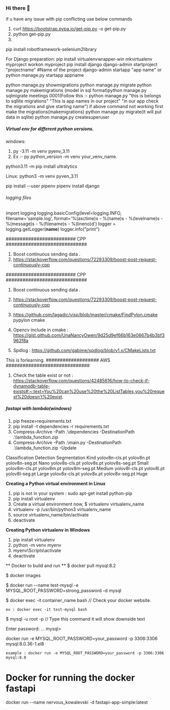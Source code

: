### Hi there 👋

<!--
**amarnathreddy0201/amarnathreddy0201** is a ✨ _special_ ✨ repository because its `README.md` (this file) appears on your GitHub profile.

Here are some ideas to get you started:

- 🔭 I’m currently working on ...
- 🌱 I’m currently learning ...
- 👯 I’m looking to collaborate on ...
- 🤔 I’m looking for help with ...
- 💬 Ask me about ...
- 📫 How to reach me: ...
- 😄 Pronouns: ...
- ⚡ Fun fact: ...
-->

if u have any issue with pip conflicting use below commands
1) curl https://bootstrap.pypa.io/get-pip.py -o get-pip.py
2) python get-pip.py
3) 

pip install robotframework-selenium2library

For Django preparation:
  pip install virtualenvwrapper-win
  mkvirtualenv myproject
  workon myproject
  pip install django
  django-admin startproject "projectname"  #Name of the project
  django-admin startapp "app name"  or python manage.py startapp appname

  python manage.py showmigrations
  python manage.py migrate
  python manage.py makemigrations
  (model in sql format)python manage.py sqlmigrate meetings 0001(Follow this :- python manage.py "this is belongs to sqllite migrations" "This is app names in our project" "in our app check the       migrations and give starting name")
  if above command not working first make the migrations(makemigrations)
  python manage.py migrate(it will put data in sqlite)
  python manage.py createsuperuser

##### Virtual env for different python versions.
windows:
1) py -3.11 -m venv pyenv_3.11
2) Ex :-  py python_version -m venv your_venv_name.

python3.11 -m pip install ultralytics

Linux:
 python3 -m venv pyven_3.11

pip install --user pipenv
pipenv install django

######    logging files ####################
import logging
logging.basicConfig(level=logging.INFO, filename='sample.log', format='%(asctime)s - %(name)s - %(levelname)s - %(message)s - %(filename)s - %(lineno)d')
logger = logging.getLogger(__name__)
logger.info("print")

######################### CPP #############################
1) Boost continuous sending data .
2) https://stackoverflow.com/questions/72293309/boost-post-request-continuously-cpp

######################### CPP #############################
1) Boost continuous sending data .
2) https://stackoverflow.com/questions/72293309/boost-post-request-continuously-cpp

3) https://github.com/lagadic/visp/blob/master/cmake/FindPylon.cmake pypylon cmake
4) Opencv include in cmake : https://gist.github.com/UnaNancyOwen/9d25d9ef66b163e0667b4b3bf3962f8a
5) Spdlog :   https://github.com/gabime/spdlog/blob/v1.x/CMakeLists.txt

This is forlearning.
###################  AWS ##############################
1) Check the table exist or not : https://stackoverflow.com/questions/42485616/how-to-check-if-dynamodb-table-exists#:~:text=You%20can%20use%20the%20ListTables,you%20request%20doesn't%20exist.

##### fastapi with lambda(windows) ###################
1) pip freeze>requirements.txt
2) pip install -t dependencies -r requirements.txt
3) Compress-Archive -Path .\dependencies -DestinationPath .\lambda_function.zip
4) Compress-Archive -Path .\main.py -DestinationPath .\lambda_function.zip -Update

Classification	Detection	Segmentation	Kind
yolov8n-cls.pt	yolov8n.pt	yolov8n-seg.pt	Nano
yolov8s-cls.pt	yolov8s.pt	yolov8s-seg.pt	Small
yolov8m-cls.pt	yolov8m.pt	yolov8m-seg.pt	Medium
yolov8l-cls.pt	yolov8l.pt	yolov8l-seg.pt	Large
yolov8x-cls.pt	yolov8x.pt	yolov8x-seg.pt	Huge

**Creating a Python virtual environment in Linux**
1) pip is not in your system : sudo apt-get install python-pip
2) pip install virtualenv
3) Create a virtual environment now,
    $ virtualenv virtualenv_name
4) virtualenv -p /usr/bin/python3 virtualenv_name
5) source virtualenv_name/bin/activate
6) deactivate
   
**Creating Python virtualenv in Windows**
1) pip install virtualenv
2) python -m venv myenv
3) myenv\Scripts\activate
4) deactivate


** Docker to build and run **
$ docker pull mysql:8.2

$ docker images

$ docker run --name test-mysql -e MYSQL_ROOT_PASSWORD=strong_password -d mysql


$ docker exec -it container_name bash  // Check your docker website.

    ex : docker exec -it test-mysql bash

$ mysql -u root -p    // Type this command it will show downside text

Enter password: ...
mysql>


docker run -e MYSQL_ROOT_PASSWORD=your_password -p 3306:3306 mysql:8.0.36-1.el8

    example : docker run -e MYSQL_ROOT_PASSWORD=your_password -p 3306:3306 mysql:8.0


# Docker for running the docker fastapi
  docker run --name nervous_kowalevski -d fastapi-app-simple:latest 




